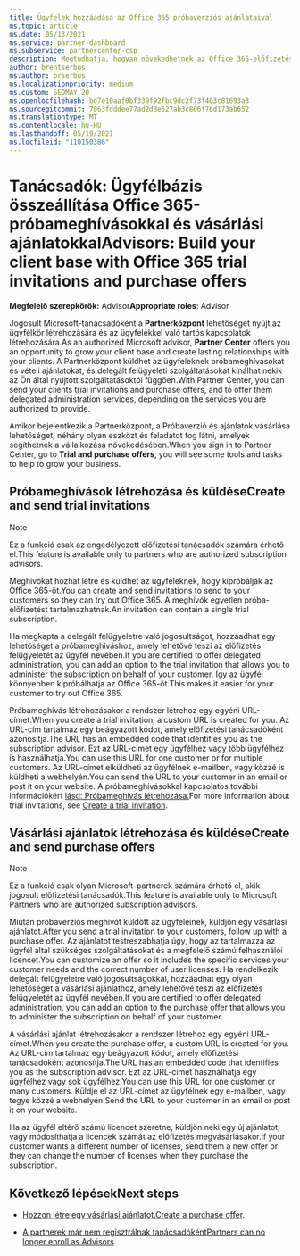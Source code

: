 ```yaml
---
title: Ügyfelek hozzáadása az Office 365 próbaverziós ajánlataival
ms.topic: article
ms.date: 05/13/2021
ms.service: partner-dashboard
ms.subservice: partnercenter-csp
description: Megtudhatja, hogyan növekedhetnek az Office 365-előfizetések a jogosult Microsoft-tanácsadók számára. Office 365 próbameghívások létrehozása és küldése az ügyfeleknek.
author: brentserbus
ms.author: brserbus
ms.localizationpriority: medium
ms.custom: SEOMAY.20
ms.openlocfilehash: bd7e10aaf0bf339f92fbc9dc2f73f403c81693a3
ms.sourcegitcommit: 7063fdddee77ad2d8e627ab3c806f76d173ab652
ms.translationtype: MT
ms.contentlocale: hu-HU
ms.lasthandoff: 05/19/2021
ms.locfileid: "110150386"
---
```

# <a name="advisors-build-your-client-base-with-office-365-trial-invitations-and-purchase-offers"></a><span data-ttu-id="cd60a-104">Tanácsadók: Ügyfélbázis összeállítása Office 365-próbameghívásokkal és vásárlási ajánlatokkal</span><span class="sxs-lookup"><span data-stu-id="cd60a-104">Advisors: Build your client base with Office 365 trial invitations and purchase offers</span></span>


<span data-ttu-id="cd60a-105">**Megfelelő szerepkörök:** Advisor</span><span class="sxs-lookup"><span data-stu-id="cd60a-105">**Appropriate roles**: Advisor</span></span>


<span data-ttu-id="cd60a-106">Jogosult Microsoft-tanácsadóként a **Partnerközpont** lehetőséget nyújt az ügyfélkör létrehozására és az ügyfelekkel való tartós kapcsolatok létrehozására.</span><span class="sxs-lookup"><span data-stu-id="cd60a-106">As an authorized Microsoft advisor, **Partner Center** offers you an opportunity to grow your client base and create lasting relationships with your clients.</span></span> <span data-ttu-id="cd60a-107">A Partnerközpont küldhet az ügyfeleknek próbameghívásokat és vételi ajánlatokat, és delegált felügyeleti szolgáltatásokat kínálhat nekik az Ön által nyújtott szolgáltatásoktól függően.</span><span class="sxs-lookup"><span data-stu-id="cd60a-107">With Partner Center, you can send your clients trial invitations and purchase offers, and to offer them delegated administration services, depending on the services you are authorized to provide.</span></span>

<span data-ttu-id="cd60a-108">Amikor bejelentkezik a Partnerközpont, a Próbaverzió és ajánlatok vásárlása lehetőséget, néhány olyan eszközt és feladatot fog látni, amelyek segíthetnek a vállalkozása növekedésében.</span><span class="sxs-lookup"><span data-stu-id="cd60a-108">When you sign in to Partner Center, go to **Trial and purchase offers**, you will see some tools and tasks to help to grow your business.</span></span>

## <a name="create-and-send-trial-invitations"></a><span data-ttu-id="cd60a-109">Próbameghívások létrehozása és küldése</span><span class="sxs-lookup"><span data-stu-id="cd60a-109">Create and send trial invitations</span></span>

> [!NOTE]
> <span data-ttu-id="cd60a-110">Ez a funkció csak az engedélyezett előfizetési tanácsadók számára érhető el.</span><span class="sxs-lookup"><span data-stu-id="cd60a-110">This feature is available only to partners who are authorized subscription advisors.</span></span>

<span data-ttu-id="cd60a-111">Meghívókat hozhat létre és küldhet az ügyfeleknek, hogy kipróbálják az Office 365-öt.</span><span class="sxs-lookup"><span data-stu-id="cd60a-111">You can create and send invitations to send to your customers so they can try out Office 365.</span></span> <span data-ttu-id="cd60a-112">A meghívók egyetlen próba-előfizetést tartalmazhatnak.</span><span class="sxs-lookup"><span data-stu-id="cd60a-112">An invitation can contain a single trial subscription.</span></span>

<span data-ttu-id="cd60a-113">Ha megkapta a delegált felügyeletre való jogosultságot, hozzáadhat egy lehetőséget a próbameghíváshoz, amely lehetővé teszi az előfizetés felügyeletét az ügyfél nevében.</span><span class="sxs-lookup"><span data-stu-id="cd60a-113">If you are certified to offer delegated administration, you can add an option to the trial invitation that allows you to administer the subscription on behalf of your customer.</span></span> <span data-ttu-id="cd60a-114">Így az ügyfél könnyebben kipróbálhatja az Office 365-öt.</span><span class="sxs-lookup"><span data-stu-id="cd60a-114">This makes it easier for your customer to try out Office 365.</span></span>

<span data-ttu-id="cd60a-115">Próbameghívás létrehozásakor a rendszer létrehoz egy egyéni URL-címet.</span><span class="sxs-lookup"><span data-stu-id="cd60a-115">When you create a trial invitation, a custom URL is created for you.</span></span> <span data-ttu-id="cd60a-116">Az URL-cím tartalmaz egy beágyazott kódot, amely előfizetési tanácsadóként azonosítja.</span><span class="sxs-lookup"><span data-stu-id="cd60a-116">The URL has an embedded code that identifies you as the subscription advisor.</span></span> <span data-ttu-id="cd60a-117">Ezt az URL-címet egy ügyfélhez vagy több ügyfélhez is használhatja.</span><span class="sxs-lookup"><span data-stu-id="cd60a-117">You can use this URL for one customer or for multiple customers.</span></span> <span data-ttu-id="cd60a-118">Az URL-címet elküldheti az ügyfélnek e-mailben, vagy közzé is küldheti a webhelyén.</span><span class="sxs-lookup"><span data-stu-id="cd60a-118">You can send the URL to your customer in an email or post it on your website.</span></span>
<span data-ttu-id="cd60a-119">A próbameghívásokkal kapcsolatos további információkért [lásd: Próbameghívás létrehozása.](advisors-create-a-trial-invitation.md)</span><span class="sxs-lookup"><span data-stu-id="cd60a-119">For more information about trial invitations, see [Create a trial invitation](advisors-create-a-trial-invitation.md).</span></span>

## <a name="create-and-send-purchase-offers"></a><span data-ttu-id="cd60a-120">Vásárlási ajánlatok létrehozása és küldése</span><span class="sxs-lookup"><span data-stu-id="cd60a-120">Create and send purchase offers</span></span>

> [!NOTE]
> <span data-ttu-id="cd60a-121">Ez a funkció csak olyan Microsoft-partnerek számára érhető el, akik jogosult előfizetési tanácsadók.</span><span class="sxs-lookup"><span data-stu-id="cd60a-121">This feature is available only to Microsoft Partners who are authorized subscription advisors.</span></span>

<span data-ttu-id="cd60a-122">Miután próbaverziós meghívót küldött az ügyfeleinek, küldjön egy vásárlási ajánlatot.</span><span class="sxs-lookup"><span data-stu-id="cd60a-122">After you send a trial invitation to your customers, follow up with a purchase offer.</span></span> <span data-ttu-id="cd60a-123">Az ajánlatot testreszabhatja úgy, hogy az tartalmazza az ügyfél által szükséges szolgáltatásokat és a megfelelő számú felhasználói licencet.</span><span class="sxs-lookup"><span data-stu-id="cd60a-123">You can customize an offer so it includes the specific services your customer needs and the correct number of user licenses.</span></span> <span data-ttu-id="cd60a-124">Ha rendelkezik delegált felügyeletre való jogosultságokkal, hozzáadhat egy olyan lehetőséget a vásárlási ajánlathoz, amely lehetővé teszi az előfizetés felügyeletét az ügyfél nevében.</span><span class="sxs-lookup"><span data-stu-id="cd60a-124">If you are certified to offer delegated administration, you can add an option to the purchase offer that allows you to administer the subscription on behalf of your customer.</span></span>

<span data-ttu-id="cd60a-125">A vásárlási ajánlat létrehozásakor a rendszer létrehoz egy egyéni URL-címet.</span><span class="sxs-lookup"><span data-stu-id="cd60a-125">When you create the purchase offer, a custom URL is created for you.</span></span> <span data-ttu-id="cd60a-126">Az URL-cím tartalmaz egy beágyazott kódot, amely előfizetési tanácsadóként azonosítja.</span><span class="sxs-lookup"><span data-stu-id="cd60a-126">The URL has an embedded code that identifies you as the subscription advisor.</span></span> <span data-ttu-id="cd60a-127">Ezt az URL-címet használhatja egy ügyfélhez vagy sok ügyfélhez.</span><span class="sxs-lookup"><span data-stu-id="cd60a-127">You can use this URL for one customer or many customers.</span></span> <span data-ttu-id="cd60a-128">Küldje el az URL-címet az ügyfélnek egy e-mailben, vagy tegye közzé a webhelyén.</span><span class="sxs-lookup"><span data-stu-id="cd60a-128">Send the URL to your customer in an email or post it on your website.</span></span>

<span data-ttu-id="cd60a-129">Ha az ügyfél eltérő számú licencet szeretne, küldjön neki egy új ajánlatot, vagy módosíthatja a licencek számát az előfizetés megvásárlásakor.</span><span class="sxs-lookup"><span data-stu-id="cd60a-129">If your customer wants a different number of licenses, send them a new offer or they can change the number of licenses when they purchase the subscription.</span></span>

## <a name="next-steps"></a><span data-ttu-id="cd60a-130">Következő lépések</span><span class="sxs-lookup"><span data-stu-id="cd60a-130">Next steps</span></span>

- <span data-ttu-id="cd60a-131">[Hozzon létre egy vásárlási ajánlatot.](advisor-create-a-purchase-offer.md)</span><span class="sxs-lookup"><span data-stu-id="cd60a-131">[Create a purchase offer](advisor-create-a-purchase-offer.md).</span></span>

- [<span data-ttu-id="cd60a-132">A partnerek már nem regisztrálnak tanácsadóként</span><span class="sxs-lookup"><span data-stu-id="cd60a-132">Partners can no longer enroll as Advisors</span></span>](advisors-no-csp.md)
